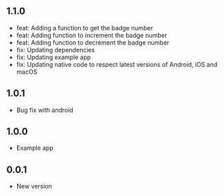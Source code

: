 ## 1.1.0

* feat: Adding a function to get the badge number
* feat: Adding function to increment the badge number
* feat: Adding function to decrement the badge number
* fix: Updating dependencies
* fix: Updating example app
* fix: Updating native code to respect latest versions of Android, iOS and macOS

## 1.0.1

* Bug fix with android

## 1.0.0

* Example app

## 0.0.1

* New version
